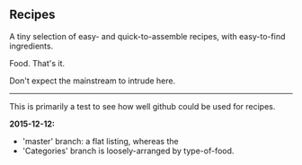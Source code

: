 ## Recipes

A tiny selection of easy- and quick-to-assemble recipes, with easy-to-find ingredients. 

Food. That's it.

Don't expect the mainstream to intrude here.

---- 

    

This is primarily a test to see how well github could be used for recipes.

**2015-12-12:**    
* 'master' branch: a flat listing, whereas the
* 'Categories' branch is loosely-arranged by type-of-food.
